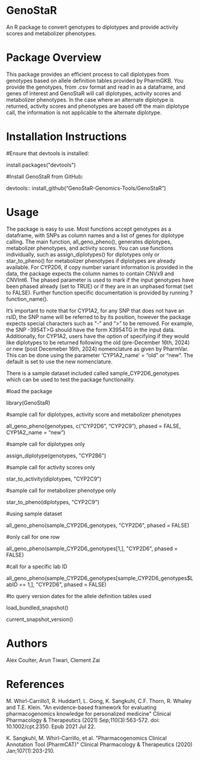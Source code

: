 # GenoStaR
An R package to convert genotypes to diplotypes and provide activity scores and metabolizer phenotypes.

# Package Overview
This package provides an efficient process to call diplotypes from genotypes based on allele definition tables provided by PharmGKB. You provide the genotypes, from .csv format and read in as a dataframe, and genes of interest and GenoStaR will call diplotypes, activity scores and metabolizer phenotypes. In the case where an alternate diplotype is returned, activity scores and phenotypes are based off the main diplotype call, the information is not applicable to the alternate diplotype. 

# Installation Instructions
#Ensure that devtools is installed:

install.packages("devtools")

#Install GenoStaR from GitHub:

devtools:: install_github(“GenoStaR-Genomics-Tools/GenoStaR”)

# Usage 
The package is easy to use. Most functions accept genotypes as a dataframe, with SNPs as column names and a list of genes for diplotype calling. The main function, all_geno_pheno(), generates diplotypes, metabolizer phenotypes, and activity scores. You can use functions individually, such as assign_diplotypes() for diplotypes only or star_to_pheno() for metabolizer phenotypes if diplotypes are already available. For CYP2D6, if copy number variant information is provided in the data, the package expects the column names to contain CNVx9 and CNVInt6. The phased parameter is used to mark if the input genotypes have been phased already (set to TRUE) or if they are in an unphased format (set to FALSE). Further function specific documentation is provided by running ?function_name(). 

It’s important to note that for CYP1A2, for any SNP that does not have an rsID, the SNP name will be referred to by its position, however the package expects special characters such as “-” and “>” to be removed. For example, the SNP -3954T>G should have the form X3954TG in the input data. Additionally, for CYP1A2, users have the option of specifying if they would like diplotypes to be returned following the old (pre-December 16th, 2024) or new (post Decemeber 16th, 2024) nomenclature as given by PharmVar. This can be done using the parameter ‘CYP1A2_name’ = “old” or “new”. The default is set to use the new nomenclature. 

There is a sample dataset included called sample_CYP2D6_genotypes which can be used to test the package functionality.

#load the package

library(GenoStaR)

#sample call for diplotypes, activity score and metabolizer phenotypes

all_geno_pheno(genotypes, c(“CYP2D6”, “CYP2C9”), phased = FALSE, CYP1A2_name = “new”)

#sample call for diplotypes only 

assign_diplotype(genotypes, "CYP2B6")

#sample call for activity scores only

star_to_activity(diplotypes, "CYP2C9")

#sample call for metabolizer phenotype only

star_to_pheno(diplotypes, "CYP2C9")

#using sample dataset

all_geno_pheno(sample_CYP2D6_genotypes, "CYP2D6", phased = FALSE)

#only call for one row

all_geno_pheno(sample_CYP2D6_genotypes[1,], "CYP2D6", phased = FALSE)

#call for a specific lab ID

all_geno_pheno(sample_CYP2D6_genotypes[sample_CYP2D6_genotypes$LabID == 1,], "CYP2D6", phased = FALSE)

#to query version dates for the allele definition tables used 

load_bundled_snapshot()

current_snapshot_version()


# Authors
Alex Coulter, Arun Tiwari, Clement Zai

# References
M. Whirl-Carrillo1, R. Huddart1, L. Gong, K. Sangkuhl, C.F. Thorn, R. Whaley and T.E. Klein. "An evidence-based framework for evaluating pharmacogenomics knowledge for personalized medicine" Clinical Pharmacology & Therapeutics (2021) Sep;110(3):563-572. doi: 10.1002/cpt.2350. Epub 2021 Jul 22.

K. Sangkuhl, M. Whirl-Carrillo, et al. "Pharmacogenomics Clinical Annotation Tool (PharmCAT)" Clinical Pharmacology & Therapeutics (2020) Jan;107(1):203-210.

